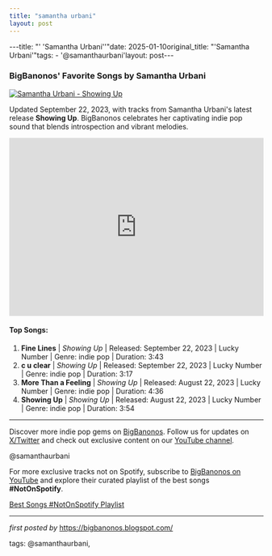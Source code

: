 ```yaml
---
title: "samantha urbani"
layout: post
---
```

---title: "' 'Samantha Urbani''"date: 2025-01-10original_title: "'Samantha Urbani'"tags:  - '@samanthaurbani'layout: post---<h3>BigBanonos' Favorite Songs by Samantha Urbani</h3> <!-- Featured Image --><div > <a href="https://www.luckynumbermusic.com/wordpress/wp-content/uploads/2023/06/IMG_0444-1024x1024.jpg" target="_blank"> <img src="https://www.luckynumbermusic.com/wordpress/wp-content/uploads/2023/06/IMG_0444-1024x1024.jpg" alt="Samantha Urbani - Showing Up"> </a></div> <!-- Introductory Text --><p>Updated September 22, 2023, with tracks from Samantha Urbani's latest release <strong>Showing Up</strong>. BigBanonos celebrates her captivating indie pop sound that blends introspection and vibrant melodies.</p> <!-- Spotify Playlist Embed --><div > <iframe src="https://open.spotify.com/embed/playlist/1QAQc4srSZ0BBqHnjTPjId?utm_source=generator" width="100%" height="352" frameBorder="0" allowfullscreen="" allow="autoplay; clipboard-write; encrypted-media; fullscreen; picture-in-picture" loading="lazy"></iframe></div> <!-- Song List --><h4>Top Songs:</h4><ol> <li><strong>Fine Lines</strong> | <em>Showing Up</em> | Released: September 22, 2023 | Lucky Number | Genre: indie pop | Duration: 3:43</li> <li><strong>c u clear</strong> | <em>Showing Up</em> | Released: September 22, 2023 | Lucky Number | Genre: indie pop | Duration: 3:17</li> <li><strong>More Than a Feeling</strong> | <em>Showing Up</em> | Released: August 22, 2023 | Lucky Number | Genre: indie pop | Duration: 4:36</li> <li><strong>Showing Up</strong> | <em>Showing Up</em> | Released: August 22, 2023 | Lucky Number | Genre: indie pop | Duration: 3:54</li></ol> <!-- Footer Links --><hr /><p>Discover more indie pop gems on <a href="https://bigbanonos.blogspot.com/" target="_blank">BigBanonos</a>. Follow us for updates on <a href="https://x.com/bigbanonos" target="_blank">X/Twitter</a> and check out exclusive content on our <a href="https://www.youtube.com/@BigBanonos" target="_blank">YouTube channel</a>.</p> <!-- Tags --><p>@samanthaurbani</p><!--Subscribe and Playlist Links--><div>    <p>For more exclusive tracks not on Spotify, subscribe to <a href="https://www.youtube.com/@BigBanonos" target="_blank">BigBanonos on YouTube</a> and explore their curated playlist of the best songs <strong>#NotOnSpotify</strong>.</p>    <p><a href="https://www.youtube.com/playlist?list=PLtuNtuTatqI0kFahUCbtbfenC_ET5O_tr" target="_blank">Best Songs #NotOnSpotify Playlist<br /></a></p></div><hr /><p><em>first posted by</em> <a href="https://bigbanonos.blogspot.com/" rel="noopener" target="_new">https://bigbanonos.blogspot.com/</a></p><p>tags: @samanthaurbani,</p>